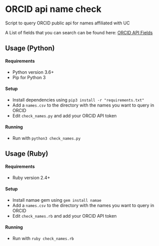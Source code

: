 # ORCID api name check

Script to query ORCID public api for names affiliated with UC

A List of fields that you can search can be found here:
[ORCID API Fields](http://members.orcid.org/api/tutorial/search-orcid-registry#field)

## Usage (Python)
#### Requirements
* Python version 3.6+
* Pip for Python 3

#### Setup
* Install dependencies using `pip3 install -r "requirements.txt"`
* Add a `names.csv` to the directory with the names you want to query in ORCID
* Edit `check_names.py` and add your ORCID API token

#### Running 
* Run with `python3 check_names.py`

## Usage (Ruby)
#### Requirements
* Ruby version 2.4+
 
#### Setup
* Install namae gem using `gem install namae`
* Add a `names.csv` to the directory with the names you want to query in ORCID
* Edit `check_names.rb` and add your ORCID API token

#### Running 
* Run with `ruby check_names.rb`
